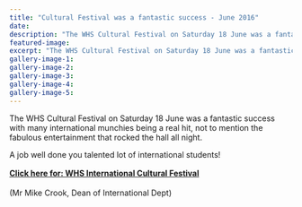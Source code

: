 ```yaml
---
title: "Cultural Festival was a fantastic success - June 2016"
date: 
description: "The WHS Cultural Festival on Saturday 18 June was a fantastic success with many international munchies being a real hit, not to mention the fabulous entertainment that rocked the hall all night..."
featured-image: 
excerpt: "The WHS Cultural Festival on Saturday 18 June was a fantastic success with many international munchies being a real hit, not to mention the fabulous entertainment that rocked the hall all night."
gallery-image-1: 
gallery-image-2: 
gallery-image-3: 
gallery-image-4: 
gallery-image-5: 
---
```


<p>The WHS Cultural Festival on Saturday 18 June&nbsp;was a fantastic success with many international munchies being a real hit, not to mention the fabulous entertainment that rocked the hall all night.</p>
<p>A job well done you talented lot of international students!</p>
<p><strong><span style="line-height: 1.5;"><a style="line-height: 1.5;" href="http://c1940652.r52.cf0.rackcdn.com/577c66a5b8d39a207100062b/The-Cultural-Festival-was-a-fantastic-success-with-many-international-munchies-being-a-real-hit.pdf">Click here for: WHS International Cultural Festival</a>&nbsp;</span></strong></p>
<p><span style="line-height: 1.5;">(Mr Mike Crook, Dean of International Dept)</span></p>

